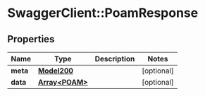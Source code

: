 # SwaggerClient::PoamResponse

## Properties
Name | Type | Description | Notes
------------ | ------------- | ------------- | -------------
**meta** | [**Model200**](Model200.md) |  | [optional] 
**data** | [**Array&lt;POAM&gt;**](POAM.md) |  | [optional] 

